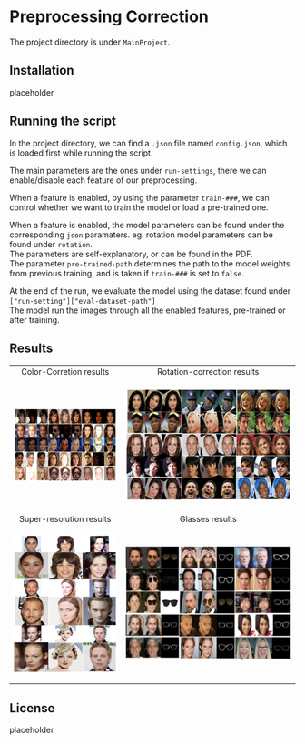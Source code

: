 # Preprocessing Correction

The project directory is under `MainProject`.

## Installation

placeholder

## Running the script

In the project directory, we can find a `.json` file named `config.json`, which is loaded first while running the script.

The main parameters are the ones under `run-settings`, there we can enable/disable each feature of our preprocessing.

When a feature is enabled, by using the parameter `train-###`, we can control whether we want to train the model or load a pre-trained one.

When a feature is enabled, the model parameters can be found under the corresponding `json` paramaters. eg. rotation model parameters can be found under `rotation`.\
The parameters are self-explanatory, or can be found in the PDF.\
The parameter `pre-trained-path` determines the path to the model weights from previous training, and is taken if `train-###` is set to `false`.

At the end of the run, we evaluate the model using the dataset found under `["run-setting"]["eval-dataset-path"]`\
The model run the images through all the enabled features, pre-trained or after training.

## Results
<table style="text-align:center" border="0">
<tr>
<td>Color-Corretion results</td>
<td>Rotation-correction results</td>
</tr>
<tr>
<td>

![Color-Correction](./examples/color-correction.png)</td>
<td>

![Rotation-correction](./examples/rotation.png)

</td>
</tr>
<tr>
<td>Super-resolution results</td>
<td>Glasses results</td>
</tr>
<tr>
<td>

![Super-resolution](./examples/super-resolution.png)</td>
<td>

![Glasses](./examples/glasses.png)

</td>
</tr>
</table>

## License
placeholder
